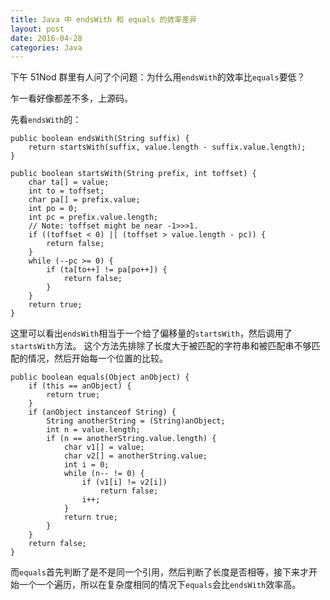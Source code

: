 ```yaml
---
title: Java 中 endsWith 和 equals 的效率差异
layout: post
date: 2016-04-28
categories: Java
---
```


下午 51Nod 群里有人问了个问题：为什么用`endsWith`的效率比`equals`要低？

乍一看好像都差不多，上源码。

先看`endsWith`的：

```
public boolean endsWith(String suffix) {
    return startsWith(suffix, value.length - suffix.value.length);
}
```

```
public boolean startsWith(String prefix, int toffset) {
    char ta[] = value;
    int to = toffset;
    char pa[] = prefix.value;
    int po = 0;
    int pc = prefix.value.length;
    // Note: toffset might be near -1>>>1.
    if ((toffset < 0) || (toffset > value.length - pc)) {
        return false;
    }
    while (--pc >= 0) {
        if (ta[to++] != pa[po++]) {
            return false;
        }
    }
    return true;
}
```

这里可以看出`endsWith`相当于一个给了偏移量的`startsWith`，然后调用了`startsWith`方法。
这个方法先排除了长度大于被匹配的字符串和被匹配串不够匹配的情况，然后开始每一个位置的比较。

```
public boolean equals(Object anObject) {
    if (this == anObject) {
        return true;
    }
    if (anObject instanceof String) {
        String anotherString = (String)anObject;
        int n = value.length;
        if (n == anotherString.value.length) {
            char v1[] = value;
            char v2[] = anotherString.value;
            int i = 0;
            while (n-- != 0) {
                if (v1[i] != v2[i])
                    return false;
                i++;
            }
            return true;
        }
    }
    return false;
}
```

而`equals`首先判断了是不是同一个引用，然后判断了长度是否相等，接下来才开始一个一个遍历，所以在复杂度相同的情况下`equals`会比`endsWith`效率高。


